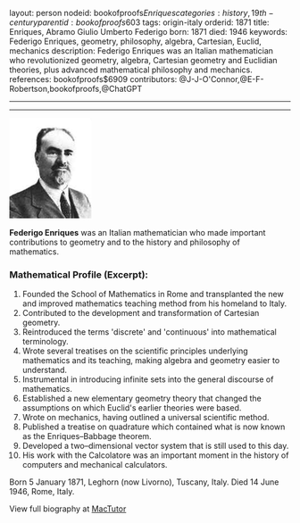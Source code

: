layout: person
nodeid: bookofproofs$Enriques
categories: history,19th-century
parentid: bookofproofs$603
tags: origin-italy
orderid: 1871
title: Enriques, Abramo Giulio Umberto Federigo
born: 1871
died: 1946
keywords: Federigo Enriques, geometry, philosophy, algebra, Cartesian, Euclid, mechanics
description: Federigo Enriques was an Italian mathematician who revolutionized geometry, algebra, Cartesian geometry and Euclidian theories, plus advanced mathematical philosophy and mechanics.
references: bookofproofs$6909
contributors: @J-J-O'Connor,@E-F-Robertson,bookofproofs,@ChatGPT

---



---

![Enriques.jpg](https://github.com/bookofproofs/bookofproofs.github.io/blob/main/_sources/_assets/images/portraits/Enriques.jpg?raw=true)

**Federigo Enriques** was an Italian mathematician who made important contributions to geometry and to the history and philosophy of mathematics.

### Mathematical Profile (Excerpt):
1. Founded the School of Mathematics in Rome and transplanted the new and improved mathematics teaching method from his homeland to Italy.
2. Contributed to the development and transformation of Cartesian geometry.
3. Reintroduced the terms 'discrete' and 'continuous' into mathematical terminology.
4. Wrote several treatises on the scientific principles underlying mathematics and its teaching, making algebra and geometry easier to understand.
5. Instrumental in introducing infinite sets into the general discourse of mathematics.
6. Established a new elementary geometry theory that changed the assumptions on which Euclid's earlier theories were based.
7. Wrote on mechanics, having outlined a universal scientific method.
8. Published a treatise on quadrature which contained what is now known as the Enriques–Babbage theorem.
9. Developed a two–dimensional vector system that is still used to this day.
10. His work with the Calcolatore was an important moment in the history of computers and mechanical calculators.

Born 5 January 1871, Leghorn (now Livorno), Tuscany, Italy. Died 14 June 1946, Rome, Italy.

View full biography at [MacTutor](https://mathshistory.st-andrews.ac.uk/Biographies/Enriques/)
